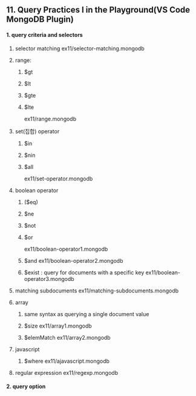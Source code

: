 ## 11. Query Practices I in the Playground(VS Code MongoDB Plugin)

#### 1. query criteria and selectors
   
1.  selector matching
    ex11/selector-matching.mongodb

2.  range:
    1)  $gt
    2)  $lt
    3)  $gte
    4)  $lte
        
        ex11/range.mongodb

3.  set(집합) operator
    1)  $in
    2)  $nin
    3)  $all
        
        ex11/set-operator.mongodb

4.  boolean operator
    1)  ($eq)
    2)  $ne
    3)  $not
    4)  $or

        ex11/boolean-operator1.mongodb

    5)  $and
        ex11/boolean-operator2.mongodb

    6)  $exist : query for documents with a specific key
        ex11/boolean-operator3.mongodb
   
5.  matching subdocuments
     ex11/matching-subdocuments.mongodb

6.  array
    1)  same syntax as querying a single document value
    2)  $size
        ex11/array1.mongodb

    3)  $elemMatch
        ex11/array2.mongodb

7.  javascript
    1)  $where
        ex11/ajavascript.mongodb
    
8.  regular expression
    ex11/regexp.mongodb



#### 2. query option
